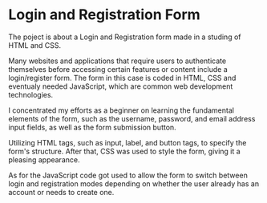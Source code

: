 # Login and Registration Form

The poject is about a Login and Registration form made in a studing of HTML and CSS.

Many websites and applications that require users to authenticate themselves before accessing certain features or content include a login/register form. The form in this case is coded in HTML, CSS and eventualy needed JavaScript, which are common web development technologies.

I concentrated my efforts as a beginner on learning the fundamental elements of the form, such as the username, password, and email address input fields, as well as the form submission button. 

Utilizing HTML tags, such as input, label, and button tags, to specify the form's structure. After that, CSS was used to style the form, giving it a pleasing appearance.

As for the JavaScript code got used to allow the form to switch between login and registration modes depending on whether the user already has an account or needs to create one.

